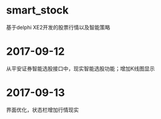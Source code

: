 # smart_stock
基于delphi XE2开发的股票行情以及智能策略

# 2017-09-12
从平安证券智能选股接口中，现实智能选股功能；增加K线图显示

# 2017-09-13
界面优化，状态栏增加行情现实
